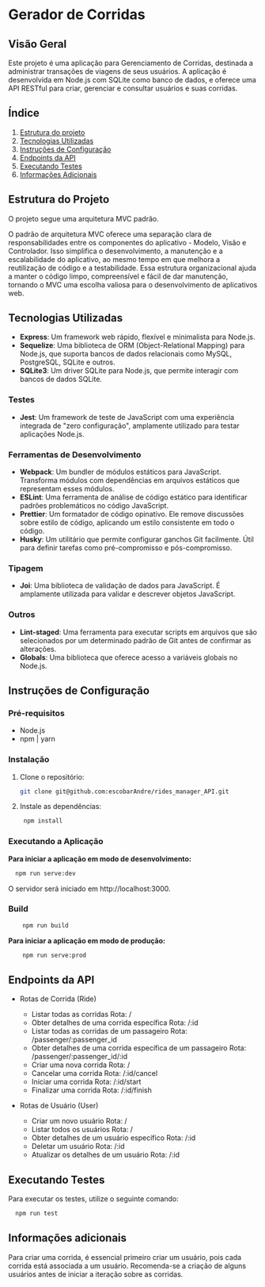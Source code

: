 # Gerador de Corridas

## Visão Geral

Este projeto é uma aplicação para Gerenciamento de Corridas, destinada a administrar transações de viagens de seus usuários. A aplicação é desenvolvida em Node.js com SQLite como banco de dados, e oferece uma API RESTful para criar, gerenciar e consultar usuários e suas corridas.

## Índice

1. [Estrutura do projeto](#estrutura-do-projeto)
2. [Tecnologias Utilizadas](#tecnologias-utilizadas)
3. [Instruções de Configuração](#instruções-de-configuração)
4. [Endpoints da API](#endpoints-da-api)
6. [Executando Testes](#executando-testes)
7. [Informações Adicionais](#informações-adicionais)

## Estrutura do Projeto

O projeto segue uma arquitetura MVC padrão.

O padrão de arquitetura MVC oferece uma separação clara de responsabilidades entre os componentes do aplicativo - Modelo, Visão e Controlador. Isso simplifica o desenvolvimento, a manutenção e a escalabilidade do aplicativo, ao mesmo tempo em que melhora a reutilização de código e a testabilidade. Essa estrutura organizacional ajuda a manter o código limpo, compreensível e fácil de dar manutenção, tornando o MVC uma escolha valiosa para o desenvolvimento de aplicativos web.

## Tecnologias Utilizadas

-   **Express**: Um framework web rápido, flexível e minimalista para Node.js.
-   **Sequelize**: Uma biblioteca de ORM (Object-Relational Mapping) para Node.js, que suporta bancos de dados relacionais como MySQL, PostgreSQL, SQLite e outros.
-   **SQLite3**: Um driver SQLite para Node.js, que permite interagir com bancos de dados SQLite.

### Testes

-   **Jest**: Um framework de teste de JavaScript com uma experiência integrada de "zero configuração", amplamente utilizado para testar aplicações Node.js.

### Ferramentas de Desenvolvimento

-   **Webpack**: Um bundler de módulos estáticos para JavaScript. Transforma módulos com dependências em arquivos estáticos que representam esses módulos.
-   **ESLint**: Uma ferramenta de análise de código estático para identificar padrões problemáticos no código JavaScript.
-   **Prettier**: Um formatador de código opinativo. Ele remove discussões sobre estilo de código, aplicando um estilo consistente em todo o código.
-   **Husky**: Um utilitário que permite configurar ganchos Git facilmente. Útil para definir tarefas como pré-compromisso e pós-compromisso.

### Tipagem

-   **Joi**: Uma biblioteca de validação de dados para JavaScript. É amplamente utilizada para validar e descrever objetos JavaScript.

### Outros

-   **Lint-staged**: Uma ferramenta para executar scripts em arquivos que são selecionados por um determinado padrão de Git antes de confirmar as alterações.
-   **Globals**: Uma biblioteca que oferece acesso a variáveis globais no Node.js.

## Instruções de Configuração

### Pré-requisitos

-   Node.js
-   npm | yarn

### Instalação

1. Clone o repositório:

    ```bash
    git clone git@github.com:escobarAndre/rides_manager_API.git
    ```

2. Instale as dependências:
    ```bash
     npm install
    ```

### Executando a Aplicação

**Para iniciar a aplicação em modo de desenvolvimento:**

```bash
  npm run serve:dev
```

O servidor será iniciado em http://localhost:3000.

### Build

```bash
    npm run build
```

**Para iniciar a aplicação em modo de produção:**

```bash
    npm run serve:prod
```

## Endpoints da API

-   Rotas de Corrida (Ride)

    -   Listar todas as corridas
        Rota: /
    -   Obter detalhes de uma corrida específica
        Rota: /:id
    -   Listar todas as corridas de um passageiro
        Rota: /passenger/:passenger_id
    -   Obter detalhes de uma corrida específica de um passageiro
        Rota: /passenger/:passenger_id/:id
    -   Criar uma nova corrida
        Rota: /
    -   Cancelar uma corrida
        Rota: /:id/cancel
    -   Iniciar uma corrida
        Rota: /:id/start
    -   Finalizar uma corrida
        Rota: /:id/finish

-   Rotas de Usuário (User)
    -   Criar um novo usuário
        Rota: /
    -   Listar todos os usuários
        Rota: /
    -   Obter detalhes de um usuário específico
        Rota: /:id
    -   Deletar um usuário
        Rota: /:id
    -   Atualizar os detalhes de um usuário
        Rota: /:id

## Executando Testes

Para executar os testes, utilize o seguinte comando:

```sh
  npm run test
```

## Informações adicionais

Para criar uma corrida, é essencial primeiro criar um usuário, pois cada corrida está associada a um usuário. Recomenda-se a criação de alguns usuários antes de iniciar a iteração sobre as corridas.
